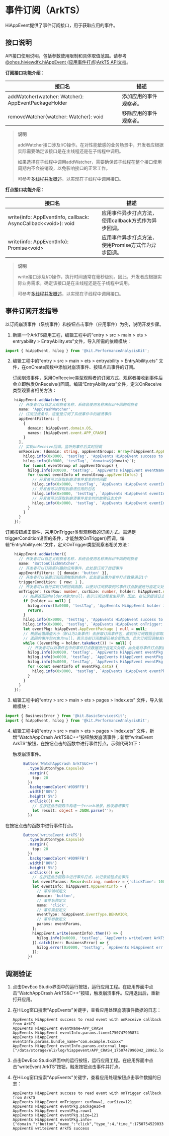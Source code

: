 # 事件订阅（ArkTS）

<!--Kit: Performance Analysis Kit-->
<!--Subsystem: HiviewDFX-->
<!--Owner: @liujiaxing2024-->
<!--Designer: @junjie_shi-->
<!--Tester: @gcw_KuLfPSbe-->
<!--Adviser: @foryourself-->

HiAppEvent提供了事件订阅接口，用于获取应用的事件。

## 接口说明

API接口使用说明，包括参数使用限制和具体取值范围。请参考[@ohos.hiviewdfx.hiAppEvent (应用事件打点)ArkTS API文档](../reference/apis-performance-analysis-kit/js-apis-hiviewdfx-hiappevent.md)。

**订阅接口功能介绍**：

| 接口名 | 描述 |
| -------- | -------- |
| addWatcher(watcher: Watcher): AppEventPackageHolder | 添加应用的事件观察者。 |
| removeWatcher(watcher: Watcher): void | 移除应用的事件观察者。 |

> **说明**
>
> addWatcher接口涉及I/O操作。在对性能敏感的业务场景中，开发者应根据实际需要确定该接口是在主线程还是在子线程中调用。
>
> 如果选择在子线程中调用addWatcher，需要确保该子线程在整个接口使用周期内不会被销毁，以免影响接口的正常工作。
>
> 可参考[多线程并发概述](../arkts-utils/multi-thread-concurrency-overview.md)，以实现在子线程中调用接口。

**打点接口功能介绍**：

| 接口名 | 描述 |
| -------- | -------- |
| write(info: AppEventInfo, callback: AsyncCallback&lt;void>): void | 应用事件异步打点方法，使用callback方式作为异步回调。 |
| write(info: AppEventInfo): Promise&lt;void> | 应用事件异步打点方法，使用Promise方式作为异步回调。 |

> **说明**
>
> write接口涉及I/O操作，执行时间通常在毫秒级别。因此，开发者应根据实际业务需求，确定该接口是在主线程还是在子线程中调用。
>
> 可参考[多线程并发概述](../arkts-utils/multi-thread-concurrency-overview.md)，以实现在子线程中调用接口。

## 事件订阅开发指导

以订阅崩溃事件（系统事件）和按钮点击事件（应用事件）为例，说明开发步骤。

1. 新建一个ArkTS应用工程，编辑工程中的“entry > src > main > ets  > entryability > EntryAbility.ets”文件，导入所需的依赖模块：

   <!-- @[AppEvent_Crash_Click_ArkTS_Header](https://gitcode.com/openharmony/applications_app_samples/blob/master/code/DocsSample/PerformanceAnalysisKit/HiAppEvent/EventSub/entry/src/main/ets/entryability/EntryAbility.ets) -->

``` TypeScript
import { hiAppEvent, hilog } from '@kit.PerformanceAnalysisKit';
```

2. 编辑工程中的“entry > src > main > ets  > entryability > EntryAbility.ets” 文件，在onCreate函数中添加对崩溃事件、按钮点击事件的订阅。

   订阅崩溃事件，采用OnReceive类型观察者的订阅方式，观察者接收到事件后会立即触发OnReceive()回调。编辑“EntryAbility.ets”文件，定义OnReceive类型观察者相关方法：

   <!-- @[AppEvent_Crash_ArkTS_Add_Watcher](https://gitcode.com/openharmony/applications_app_samples/blob/master/code/DocsSample/PerformanceAnalysisKit/HiAppEvent/EventSub/entry/src/main/ets/entryability/EntryAbility.ets) -->

``` TypeScript
    hiAppEvent.addWatcher({
      // 开发者可以自定义观察者名称，系统会使用名称来标识不同的观察者
      name: 'AppCrashWatcher',
      // 订阅过滤条件，这里是订阅了系统事件中的崩溃事件
      appEventFilters: [
        {
          domain: hiAppEvent.domain.OS,
          names: [hiAppEvent.event.APP_CRASH]
        }
      ],
      // 实现onReceive回调，监听到事件后实时回调
      onReceive: (domain: string, appEventGroups: Array<hiAppEvent.AppEventGroup>) => {
        hilog.info(0x0000, 'testTag', 'AppEvents HiAppEvent success to read event with onReceive callback from ArkTS');
        hilog.info(0x0000, 'testTag', `domain=${domain}`);
        for (const eventGroup of appEventGroups) {
          hilog.info(0x0000, 'testTag', `AppEvents HiAppEvent eventName=${eventGroup.name}`);
          for (const eventInfo of eventGroup.appEventInfos) {
            // 开发者可以获取到崩溃事件发生的时间戳
            hilog.info(0x0000, 'testTag', `AppEvents HiAppEvent eventInfo.params.time=${JSON.stringify(eventInfo.params['time'])}`);
            // 开发者可以获取到崩溃应用的包名
            hilog.info(0x0000, 'testTag', `AppEvents HiAppEvent eventInfo.params.bundle_name=${JSON.stringify(eventInfo.params['bundle_name'])}`);
            // 开发者可以获取到崩溃事件发生时的故障日志文件
            hilog.info(0x0000, 'testTag', `AppEvents HiAppEvent eventInfo.params.external_log=${JSON.stringify(eventInfo.params['external_log'])}`);
          }
        }
      }
    });
```

   订阅按钮点击事件，采用OnTrigger类型观察者的订阅方式。需满足triggerCondition设置的条件，才能触发OnTrigger()回调。编辑“EntryAbility.ets”文件，定义OnTrigger类型观察者相关方法：

   <!-- @[AppEvent_Click_ArkTS_Add_Watcher](https://gitcode.com/openharmony/applications_app_samples/blob/master/code/DocsSample/PerformanceAnalysisKit/HiAppEvent/EventSub/entry/src/main/ets/entryability/EntryAbility.ets) -->

``` TypeScript
    hiAppEvent.addWatcher({
      // 开发者可以自定义观察者名称，系统会使用名称来标识不同的观察者
      name: 'ButtonClickWatcher',
      // 开发者可以订阅感兴趣的应用事件，此处是订阅了按钮事件
      appEventFilters: [{ domain: 'button' }],
      // 开发者可以设置订阅回调触发的条件，此处是设置为事件打点数量满足1个
      triggerCondition: { row: 1 },
      // 开发者可以自行实现订阅回调函数，以便对订阅获取到的事件打点数据进行自定义处理
      onTrigger: (curRow: number, curSize: number, holder: hiAppEvent.AppEventPackageHolder) => {
        // 如果返回的holder对象为null，表示订阅过程发生异常。因此，在记录错误日志后直接返回
        if (holder == null) {
          hilog.error(0x0000, 'testTag', 'AppEvents HiAppEvent holder is null');
          return;
        }
        hilog.info(0x0000, 'testTag', 'AppEvents HiAppEvent success to read event with onTrigger callback from ArkTS');
        hilog.info(0x0000, 'testTag', `AppEvents HiAppEvent onTrigger: curRow=%{public}d, curSize=%{public}d`, curRow, curSize);
        let eventPkg: hiAppEvent.AppEventPackage | null = null;
        // 根据设置阈值大小（默认为1条事件）去获取订阅事件包，直到将订阅数据全部取出
        // 返回的事件包对象为null，表示当前订阅数据已被全部取出，此次订阅回调触发结束
        while ((eventPkg = holder.takeNext()) != null) {
          // 开发者可以对事件包中的事件打点数据进行自定义处理，此处是将事件打点数据打印在日志中
          hilog.info(0x0000, 'testTag', `AppEvents HiAppEvent eventPkg.packageId=%{public}d`, eventPkg.packageId);
          hilog.info(0x0000, 'testTag', `AppEvents HiAppEvent eventPkg.row=%{public}d`, eventPkg.row);
          hilog.info(0x0000, 'testTag', `AppEvents HiAppEvent eventPkg.size=%{public}d`, eventPkg.size);
          for (const eventInfo of eventPkg.data) {
            hilog.info(0x0000, 'testTag', `AppEvents HiAppEvent eventPkg.info=%{public}s`, eventInfo);
          }
        }
      }
    });
```

3. 编辑工程中的“entry > src > main > ets  > pages > Index.ets” 文件，导入依赖模块：

   <!-- @[EventSub_Header](https://gitcode.com/openharmony/applications_app_samples/blob/master/code/DocsSample/PerformanceAnalysisKit/HiAppEvent/EventSub/entry/src/main/ets/pages/Index.ets) -->

``` TypeScript
import { BusinessError } from '@kit.BasicServicesKit';
import { hiAppEvent, hilog } from '@kit.PerformanceAnalysisKit';
```

4. 编辑工程中的“entry > src > main > ets  > pages > Index.ets” 文件，新增“WatchAppCrash ArkTS&C++”按钮触发崩溃事件；新增“writeEvent ArkTS”按钮，在按钮点击的函数中进行事件打点。示例代码如下：

   触发崩溃事件。

   <!-- @[AppEvent_Crash_Button](https://gitcode.com/openharmony/applications_app_samples/blob/master/code/DocsSample/PerformanceAnalysisKit/HiAppEvent/EventSub/entry/src/main/ets/pages/Index.ets) -->

``` TypeScript
        Button('WatchAppCrash ArkTS&C++')
          .type(ButtonType.Capsule)
          .margin({
            top: 20
          })
          .backgroundColor('#0D9FFB')
          .width('80%')
          .height('5%')
          .onClick(() => {
            // 在按钮点击函数中构造一个crash场景，触发崩溃事件
            let result: object = JSON.parse('');
          })
```

   在按钮点击的函数中进行事件打点。

   <!-- @[AppEvent_Click_ArkTS_Button](https://gitcode.com/openharmony/applications_app_samples/blob/master/code/DocsSample/PerformanceAnalysisKit/HiAppEvent/EventSub/entry/src/main/ets/pages/Index.ets) -->

``` TypeScript
        Button('writeEvent ArkTS')
          .type(ButtonType.Capsule)
          .margin({
            top: 20
          })
          .backgroundColor('#0D9FFB')
          .width('80%')
          .height('5%')
          .onClick(() => {
            // 在按钮点击函数中进行事件打点，以记录按钮点击事件
            let eventParams: Record<string, number> = {'clickTime': 100};
            let eventInfo: hiAppEvent.AppEventInfo = {
              // 事件领域定义
              domain: 'button',
              // 事件名称定义
              name: 'click',
              // 事件类型定义
              eventType: hiAppEvent.EventType.BEHAVIOR,
              // 事件参数定义
              params: eventParams,
            };
            hiAppEvent.write(eventInfo).then(() => {
              hilog.info(0x0000, 'testTag', `AppEvents writeEvent ArkTS success`);
            }).catch((err: BusinessError) => {
              hilog.error(0x0000, 'testTag', `AppEvents HiAppEvent err.code: ${err.code}, err.message: ${err.message}`);
            });
          })
```

## 调测验证

1. 点击DevEco Studio界面中的运行按钮，运行应用工程。在应用界面中点击“WatchAppCrash ArkTS&C++”按钮，触发崩溃事件。应用退出后，重新打开应用。

2. 在HiLog窗口搜索“AppEvents”关键字，查看应用处理崩溃事件数据的日志：

   ```text
   AppEvents HiAppEvent success to read event with onReceive callback from ArkTS
   AppEvents HiAppEvent eventName=APP_CRASH
   AppEvents HiAppEvent eventInfo.params.time=1750747995874
   AppEvents HiAppEvent eventInfo.params.bundle_name="com.example.txxxxx"
   AppEvents HiAppEvent eventInfo.params.external_log=
   ["/data/storage/el2/log/hiappevent/APP_CRASH_1750747996042_28962.log"]
   ```

3. 点击DevEco Studio界面中的运行按钮，运行应用工程。在应用界面中点击“writeEvent ArkTS”按钮，触发按钮点击事件并打点。

4. 在HiLog窗口搜索“AppEvents”关键字，查看应用处理按钮点击事件数据的日志：

   ```text
   AppEvents HiAppEvent success to read event with onTrigger callback from ArkTS
   AppEvents HiAppEvent onTrigger: curRow=1, curSize=121
   AppEvents HiAppEvent eventPkg.packageId=0
   AppEvents HiAppEvent eventPkg.row=1
   AppEvents HiAppEvent eventPkg.size=121
   AppEvents HiAppEvent eventPkg.info={"domain_":"button","name_":"click","type_":4,"time_":1750754529033,"tz_":"","pid_":40664,"tid_":40664,"clickTime":100}
   AppEvents writeEvent ArkTS success
   ```
